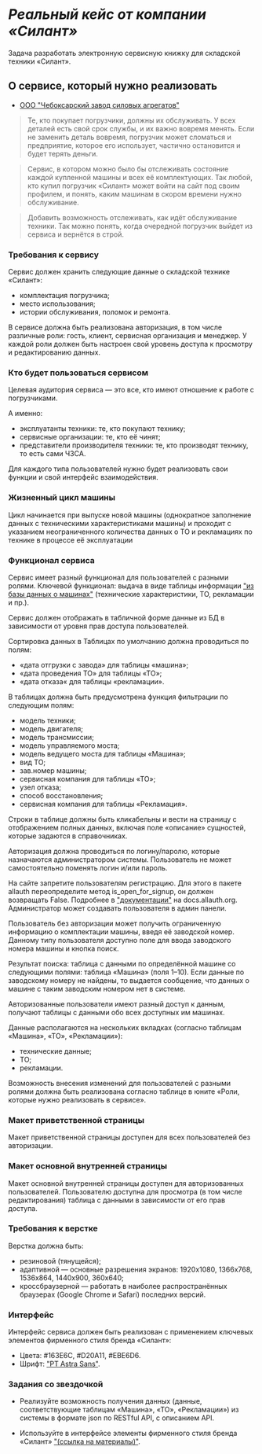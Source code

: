 # _Реальный кейс от компании «Силант»_

Задача разработать электронную сервисную книжку для складской техники «Силант».

## О сервисе, который нужно реализовать

- [ООО "Чебоксарский завод силовых агрегатов"](https://chzsa.ru/)

> Те, кто покупает погрузчики, должны их обслуживать. У всех деталей есть свой срок службы, и их важно вовремя менять. Если не заменить деталь вовремя, погрузчик может сломаться и предприятие, которое его использует, частично остановится и будет терять деньги.

> Сервис, в котором можно было бы отслеживать состояние каждой купленной машины и всех её комплектующих. Так любой, кто купил погрузчик «Силант» может войти на сайт под своим профилем, и понять, каким машинам в скором времени нужно обслуживание.

> Добавить возможность отслеживать, как идёт обслуживание техники. Так можно понять, когда очередной погрузчик выйдет из сервиса и вернётся в строй.

### Требования к сервису

Сервис должен хранить следующие данные о складской технике «Силант»:

- комплектация погрузчика;
- место использования;
- истории обслуживания, поломок и ремонта.

В сервисе должна быть реализована авторизация, в том числе различные роли: гость, клиент, сервисная организация и менеджер. У каждой роли должен быть настроен свой уровень доступа к просмотру и редактированию данных.

### Кто будет пользоваться сервисом

Целевая аудитория сервиса — это все, кто имеют отношение к работе с погрузчиками.

А именно:

- эксплуатанты техники: те, кто покупают технику;
- сервисные организации: те, кто её чинят;
- представители производителя техники: те, кто производят технику, то есть сами ЧЗСА.

Для каждого типа пользователей нужно будет реализовать свои функции и свой интерфейс взаимодействия.

### Жизненный цикл машины

Цикл начинается при выпуске новой машины (однократное заполнение данных с техническими характеристиками машины) и проходит с указанием неограниченного количества данных о ТО и рекламациях по технике в процессе её эксплуатации

### Функционал сервиса

Сервис имеет разный функционал для пользователей с разными ролями. Ключевой функционал: выдача в виде таблицы информации  ["из базы данных о машинах"](https://lms-cdn.skillfactory.ru/assets/courseware/v1/9b5dadab0245a0d967cf5cdb819ecdda/asset-v1:SkillFactory+FPW-2.0+27AUG2020+type@asset+block/%D0%9C%D0%BE%D0%B9_%D0%A1%D0%B8%D0%BB%D0%B0%D0%BD%D1%82_%D0%B4%D0%B0%D0%BD%D0%BD%D1%8B%D0%B5_%D0%B4%D0%BB%D1%8F_%D1%8D%D0%BB%D0%B5%D0%BA%D1%82%D1%80%D0%BE%D0%BD%D0%BD%D0%BE%D0%B3%D0%BE_%D0%BF%D0%B0%D1%81%D0%BF%D0%BE%D1%80%D1%82%D0%B0_output.zip) (технические характеристики, ТО, рекламации и пр.).

Сервис должен отображать в табличной форме данные из БД в зависимости от уровня прав доступа пользователей.

Сортировка данных в Таблицах по умолчанию должна проводиться по полям:

- «дата отгрузки с завода» для таблицы «машина»;
- «дата проведения ТО» для таблицы «ТО»;
- «дата отказа« для таблицы «рекламации».

В таблицах должна быть предусмотрена функция фильтрации по следующим полям:

- модель техники;
- модель двигателя;
- модель трансмиссии;
- модель управляемого моста;
- модель ведущего моста для таблицы «Машина»;
- вид ТО;
- зав.номер машины;
- сервисная компания для таблицы «ТО»;
- узел отказа;
- способ восстановления;
- сервисная компания для таблицы «Рекламация».

Строки в таблице должны быть кликабельны и вести на страницу с отображением полных данных, включая поле «описание» сущностей, которые задаются в справочниках.

Авторизация должна проводиться по логину/паролю, которые назначаются администратором системы. Пользователь не может самостоятельно поменять логин и/или пароль.

На сайте запретите пользователям регистрацию. Для этого в пакете allauth переопределите метод is_open_for_signup, он должен возвращать False. Подробнее в ["документации"](https://docs.allauth.org/en/latest/socialaccount/advanced.html) на docs.allauth.org. Администратор может создавать пользователя в админ панели.

Пользователь без авторизации может получить ограниченную информацию о комплектации машины, введя её заводской номер. Данному типу пользователя доступно поле для ввода заводского номера машины и кнопка поиск.

Результат поиска: таблица с данными по определённой машине со следующими полями: таблица «Машина» (поля 1–10). Если данные по заводскому номеру не найдены, то выдается сообщение, что данных о машине с таким заводским номером нет в системе.

Авторизованные пользователи имеют разный доступ к данным, получают таблицы с данными обо всех доступных им машинах.

Данные располагаются на нескольких вкладках (согласно таблицам «Машина», «ТО», «Рекламации»):

- технические данные;
- ТО;
- рекламации.

Возможность внесения изменений для пользователей с разными ролями должна быть реализована согласно таблице в юните «Роли, которые нужно реализовать в сервисе».

### Макет приветственной страницы

Макет приветственной страницы доступен для всех пользователей без авторизации.

### Макет основной внутренней страницы

Макет основной внутренней страницы доступен для авторизованных пользователей. Пользователю доступна для просмотра (в том числе редактирования) таблица с данными в зависимости от его прав доступа.

### Требования к верстке

Верстка должна быть:

- резиновой (тянущейся);
- адаптивной — основные разрешения экранов: 1920x1080, 1366x768, 1536x864, 1440x900, 360x640;
- кроссбраузерной — работать в наиболее распространённых браузерах (Google Chrome и Safari) последних версий.

### Интерфейс

Интерфейс сервиса должен быть реализован с применением ключевых элементов фирменного стиля бренда «Силант»:

- Цвета: #163E6C, #D20A11, #EBE6D6.
- Шрифт: ["PT Astra Sans"](https://lms-cdn.skillfactory.ru/assets/courseware/v1/aecc5e5356f023712efba9621c3a46af/asset-v1:SkillFactory+FPW-2.0+27AUG2020+type@asset+block/PT_Astra_Sans.zip).

### Задания со звездочкой

- Реализуйте возможность получения данных (данные, соответствующие таблицам «Машина», «ТО», «Рекламации») из системы в формате json по RESTful API, с описанием API.

- Используйте в интерфейсе элементы фирменного стиля бренда «Силант» ["(ссылка на материалы)"](https://lms-cdn.skillfactory.ru/assets/courseware/v1/f13c13afef00126bf64381fa7bff1eff/asset-v1:SkillFactory+FPW-2.0+27AUG2020+type@asset+block/%D0%A1%D0%B5%D1%80%D0%B2%D0%B8%D1%81__%D0%9C%D0%BE%D0%B9_%D0%A1%D0%B8%D0%BB%D0%B0%D0%BD%D1%82_.zip).
